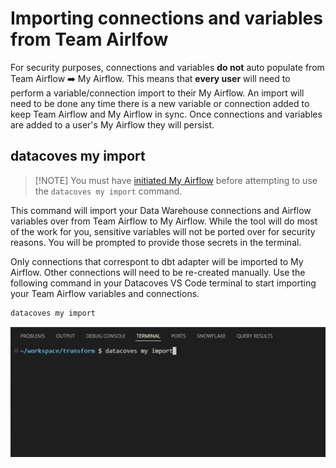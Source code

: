 # Importing connections and variables from Team Airlfow

For security purposes, connections and variables **do not** auto populate from Team Airflow ➡️ My Airflow. This means that **every user** will need to perform a variable/connection import to their My Airflow. An import will need to be done any time there is a new variable or connection added to keep Team Airflow and My Airflow in sync.  Once connections and variables are added to a user's My Airflow they will persist. 


## datacoves my import

>[!NOTE] You must have [initiated My Airflow](how-tos/my_airflow/start-my-airflow.md) before attempting to use the `datacoves my import` command. 

This command will import your Data Warehouse connections and Airflow variables over from Team Airflow to My Airflow. While the tool will do most of the work for you, sensitive variables will not be ported over for security reasons. You will be prompted to provide those secrets in the terminal.

Only connections that correspont to dbt adapter will be imported to My Airflow. Other connections will need to be re-created manually. Use the following command in your Datacoves VS Code terminal to start importing your Team Airflow variables and connections.

```bash
datacoves my import
```
![Datacoves My Import](assets/airflow_myimport.jpg)
